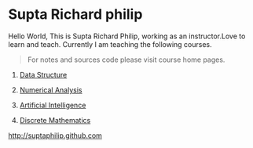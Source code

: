 Supta Richard philip
======================
Hello World,
This is Supta Richard Philip, working as an instructor.Love to learn and teach. Currently I am teaching the following courses.
> For notes and sources code please visit course home pages.

1. [Data Structure](https://suptaphilip.github.io/CityUniversity-DataStructure/)

2. [Numerical Analysis](https://suptaphilip.github.io/CityUniversity-NumericalAnalysis/)

3. [Artificial Intelligence](https://suptaphilip.github.io/CityUniversity-AI/)

4. [Discrete Mathematics](https://suptaphilip.github.io/CityUniversity-Discrete-Math/)


 
http://suptaphilip.github.com
 
